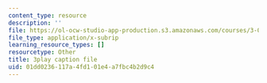 ```yaml
---
content_type: resource
description: ''
file: https://ol-ocw-studio-app-production.s3.amazonaws.com/courses/3-091sc-introduction-to-solid-state-chemistry-fall-2010/01dd0236117a4fd101e4a7fbc4b2d9c4_vJChxpbx_Oo.srt
file_type: application/x-subrip
learning_resource_types: []
resourcetype: Other
title: 3play caption file
uid: 01dd0236-117a-4fd1-01e4-a7fbc4b2d9c4
---
```

